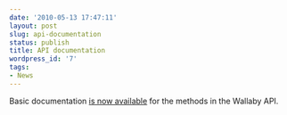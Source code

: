 ```yaml
---
date: '2010-05-13 17:47:11'
layout: post
slug: api-documentation
status: publish
title: API documentation
wordpress_id: '7'
tags:
- News
---
```


Basic documentation [is now available](http://wallaby.freevariable.com/the-wallaby-api/) for the methods in the Wallaby API.
